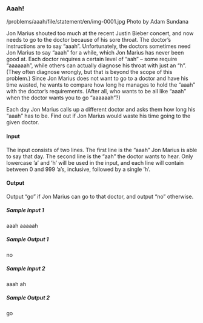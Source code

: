 <h3>Aaah!</h3>
/problems/aaah/file/statement/en/img-0001.jpg
Photo by Adam Sundana
<p>
Jon Marius shouted too much at the recent Justin Bieber concert, and now needs to go to the doctor because of his sore throat. The doctor’s instructions are to say “aaah”. Unfortunately, the doctors sometimes need Jon Marius to say “aaah” for a while, which Jon Marius has never been good at. Each doctor requires a certain level of “aah” – some require “aaaaaah”, while others can actually diagnose his throat with just an “h”. (They often diagnose wrongly, but that is beyond the scope of this problem.) Since Jon Marius does not want to go to a doctor and have his time wasted, he wants to compare how long he manages to hold the “aaah” with the doctor’s requirements. (After all, who wants to be all like “aaah” when the doctor wants you to go “aaaaaah”?)

Each day Jon Marius calls up a different doctor and asks them how long his “aaah” has to be. Find out if Jon Marius would waste his time going to the given doctor.
</p>

<h4>Input</h4>
The input consists of two lines. The first line is the “aaah” Jon Marius is able to say that day. The second line is the “aah” the doctor wants to hear. Only lowercase ’a’ and ’h’ will be used in the input, and each line will contain between 0 and 999 ’a’s, inclusive, followed by a single ’h’.

<h4>Output</h4>
Output “go” if Jon Marius can go to that doctor, and output “no” otherwise.

<h5>Sample Input 1</h5>	
aaah
aaaaah

<h5>Sample Output 1</h5>
no

<h5>Sample Input 2</h5>	
aaah
ah

<h5>Sample Output 2</h5>
go
